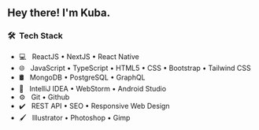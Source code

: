 <h2> Hey there! I'm Kuba.</h2>

<h3> 🛠 &nbsp;Tech Stack</h3>

- 💻 &nbsp; ReactJS • NextJS • React Native
- 🌐 &nbsp; JavaScript • TypeScript • HTML5 • CSS • Bootstrap • Tailwind CSS
- 🛢 &nbsp; MongoDB • PostgreSQL • GraphQL
- 🔧 &nbsp; IntelliJ IDEA • WebStorm • Android Studio
- ⚙️ &nbsp; Git • Github
- ✔️ &nbsp; REST API • SEO • Responsive Web Design
- 🖌️ &nbsp; Illustrator • Photoshop • Gimp
